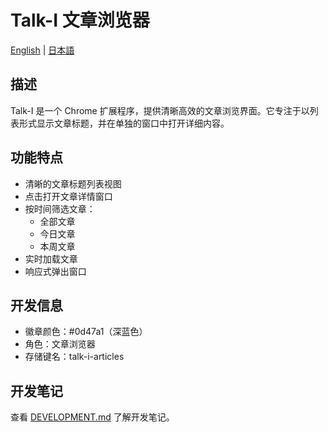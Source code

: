 # Talk-I 文章浏览器

[English](README.md) | [日本語](README_JA.md)

## 描述
Talk-I 是一个 Chrome 扩展程序，提供清晰高效的文章浏览界面。它专注于以列表形式显示文章标题，并在单独的窗口中打开详细内容。

## 功能特点
- 清晰的文章标题列表视图
- 点击打开文章详情窗口
- 按时间筛选文章：
  - 全部文章
  - 今日文章
  - 本周文章
- 实时加载文章
- 响应式弹出窗口

## 开发信息
- 徽章颜色：#0d47a1（深蓝色）
- 角色：文章浏览器
- 存储键名：talk-i-articles

## 开发笔记
查看 [DEVELOPMENT.md](DEVELOPMENT.md) 了解开发笔记。